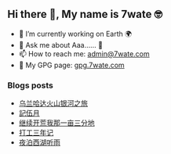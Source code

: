 ## Hi there 👋, My name is 7wate 🤓

- 🔭 I’m currently working on Earth 🌍
- 💬 Ask me about Aaa…… 🤔
- 📫 How to reach me: [admin@7wate.com](mailto:admin@7wate.com)
- 🔑 My GPG page: [gpg.7wate.com](https://gpg.7wate.com/)


### Blogs posts
<!-- BLOG-POST-LIST:START -->
- [乌兰哈达火山银河之旅](https://blog.7wate.com/archives/wu-lan-ha-da-huo-shan-yin-he-zhi-lu)
- [記伍月](https://blog.7wate.com/archives/ji-wu-yue)
- [继续开荒我那一亩三分地](https://blog.7wate.com/archives/ji-xu-kai-huang-wo-na-yi-mu-san-fen-di)
- [打工三年记](https://blog.7wate.com/archives/da-gong-san-nian-ji)
- [夜泊西湖听雨](https://blog.7wate.com/archives/ye-bo-xi-hu-ting-yu)
<!-- BLOG-POST-LIST:END -->
